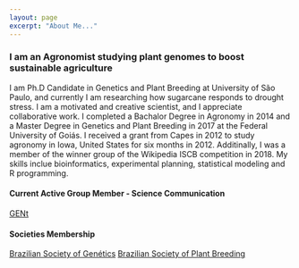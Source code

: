 ```yaml
---
layout: page
excerpt: "About Me..."
---
```


### I am an Agronomist studying plant genomes to boost sustainable agriculture

I am Ph.D Candidate in Genetics and Plant Breeding at University of São Paulo, and currently I am researching how sugarcane responds to drought stress. I am a motivated and creative scientist, and I appreciate collaborative work. I completed a Bachalor Degree in Agronomy in 2014 and a Master Degree in Genetics and Plant Breeding in 2017 at the Federal University of Goiás. I received a grant from Capes in 2012 to study agronomy in Iowa, United States for six months in 2012. Additinally, I was a member of the winner group of the Wikipedia ISCB competition in 2018. My skills inclue bioinformatics, experimental planning, statistical modeling and R programming.


#### Current Active Group Member - Science Communication
[GENt](https://gent-esalq.github.io/)

#### Societies Membership
[Brazilian Society of Genétics](https://www.sbg.org.br/)
[Brazilian Society of Plant Breeding](http://www.sbmp.org.br/)


